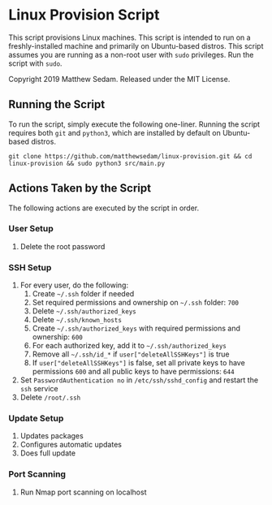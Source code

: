 # Linux Provision Script

This script provisions Linux machines. This script is intended to run on a freshly-installed machine and primarily on Ubuntu-based distros. This script assumes you are running as a non-root user with `sudo` privileges. Run the script with `sudo`.

Copyright 2019 Matthew Sedam. Released under the MIT License.

## Running the Script

To run the script, simply execute the following one-liner. Running the script requires both `git` and `python3`, which are installed by default on Ubuntu-based distros.

```
git clone https://github.com/matthewsedam/linux-provision.git && cd linux-provision && sudo python3 src/main.py
```

## Actions Taken by the Script

The following actions are executed by the script in order.

### User Setup

1. Delete the root password

### SSH Setup

1. For every user, do the following:
   1. Create `~/.ssh` folder if needed
   2. Set required permissions and ownership on `~/.ssh` folder: `700`
   3. Delete `~/.ssh/authorized_keys`
   4. Delete `~/.ssh/known_hosts`
   5. Create `~/.ssh/authorized_keys` with required permissions and ownership: `600`
   6. For each authorized key, add it to `~/.ssh/authorized_keys`
   7. Remove all `~/.ssh/id_*` if `user["deleteAllSSHKeys"]` is true
   8. If `user["deleteAllSSHKeys"]` is false, set all private keys to have permissions `600` and all public keys to have permissions: `644`
2. Set `PasswordAuthentication no` in `/etc/ssh/sshd_config` and restart the `ssh` service
3. Delete `/root/.ssh`

### Update Setup

1. Updates packages
2. Configures automatic updates
3. Does full update

### Port Scanning

1. Run Nmap port scanning on localhost
